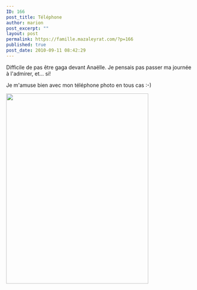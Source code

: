 ```yaml
---
ID: 166
post_title: Téléphone
author: marion
post_excerpt: ""
layout: post
permalink: https://famille.mazaleyrat.com/?p=166
published: true
post_date: 2010-09-11 08:42:29
---
```

Difficile de pas être gaga devant Anaëlle. Je pensais pas passer ma journée à l'admirer, et... si!

Je m'amuse bien avec mon téléphone photo en tous cas :-)

<a href="http://famille.mazaleyrat.com/wp-content/uploads/2010/09/IMG_0252.jpg"><img class="alignleft size-large wp-image-167" title="bébé dans son transat" src="http://famille.mazaleyrat.com/wp-content/uploads/2010/09/IMG_0252-e1284626654616-768x1024.jpg" alt="" width="384" height="512" /></a>